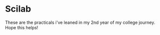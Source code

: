 # Scilab
These are the practicals i've leaned in my 2nd year of my college journey. Hope this helps! 
